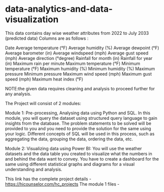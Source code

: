 # data-analytics-and-data-visualization
This data contains day wise weather attributes from 2022 to July 2033 (predicted data)
Columns are as follows :

Date	Average temperature (°F)
Average humidity (%)	Average dewpoint (°F)
Average barometer (in)	Average windspeed (mph)
Average gust speed (mph)	Average direction (°degree)
Rainfall for month (in)	Rainfall for year (in)
Maximum rain per minute	Maximum temperature (°F)
Minimum temperature (°F)	Maximum humidity (%)
Minimum humidity (%)	Maximum pressure
Minimum pressure	Maximum wind speed (mph)
Maximum gust speed (mph)	Maximum heat index (°F)

NOTE:the given data requires cleaning and analysis to proceed further for any analysis.

The Project will consist of 2 modules:

Module 1: Pre-processing, Analysing data using Python and SQL.
In this module, you will query the dataset using structured query language to gain insights from the database. 
The problem statements to be solved will be provided to you and you need to provide the solution for the same using your logic. 
Different concepts of SQL will be used in this process, such as aggregating the data, grouping the data, ordering the data, etc.

Module 2: Visualizing data using Power BI:
You will use the weather datasets and the data table you created to visualize what the numbers in and behind the data want to convey. 
You have to create a dashboard for the same using different statistical graphs and diagrams for a visual understanding and analysis.


This link has the complete project details - https://hicounselor.com/hc_projects
The module 1 files - 
